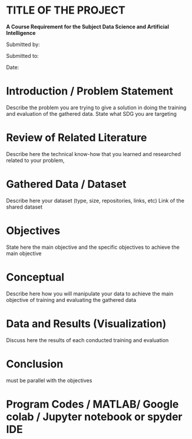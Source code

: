 # TITLE OF THE PROJECT

**A Course Requirement for the Subject Data Science and Artificial Intelligence**

Submitted by:

Submitted to: 

Date: 


# Introduction / Problem Statement
Describe the problem you are trying to give a solution in doing the training and evaluation of the gathered data. State what SDG you are targeting


# Review of Related Literature
Describe here the technical know-how that you learned and researched related to your problem,


# Gathered Data / Dataset
Describe here your dataset (type, size, repositories, links, etc)
Link of the shared dataset


# Objectives
State here the main objective and the specific objectives to achieve the main objective


# Conceptual
Describe here how you will manipulate your data to achieve the main objective of training and evaluating the gathered data


# Data and Results (Visualization)
Discuss here the results of each conducted training and evaluation


# Conclusion
must be parallel with the objectives


# Program Codes / MATLAB/ Google colab / Jupyter notebook or spyder IDE 
